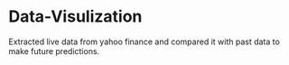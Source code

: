 # Data-Visulization
Extracted live data from yahoo finance and compared it with past data to make future predictions.
